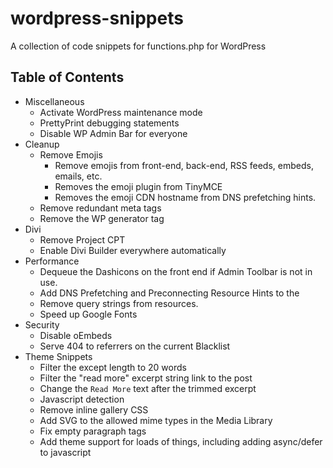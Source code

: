 # wordpress-snippets
A collection of code snippets for functions.php for WordPress

## Table of Contents
- Miscellaneous
  - Activate WordPress maintenance mode
  - PrettyPrint debugging statements
  - Disable WP Admin Bar for everyone
- Cleanup
  - Remove Emojis
    - Remove emojis from front-end, back-end, RSS feeds, embeds, emails, etc.
    - Removes the emoji plugin from TinyMCE
    - Removes the emoji CDN hostname from DNS prefetching hints.
  - Remove redundant meta tags
  - Remove the WP generator tag
- Divi
  - Remove Project CPT
  - Enable Divi Builder everywhere automatically
- Performance
  - Dequeue the Dashicons on the front end if Admin Toolbar is not in use.
  - Add DNS Prefetching and Preconnecting Resource Hints to the <head>
  - Remove query strings from resources.
  - Speed up Google Fonts
- Security
  - Disable oEmbeds
  - Serve 404 to referrers on the current Blacklist
- Theme Snippets
  - Filter the except length to 20 words
  - Filter the "read more" excerpt string link to the post
  - Change the `Read More` text after the trimmed excerpt
  - Javascript detection
  - Remove inline gallery CSS
  - Add SVG to the allowed mime types in the Media Library
  - Fix empty paragraph tags
  - Add theme support for loads of things, including adding async/defer to javascript
